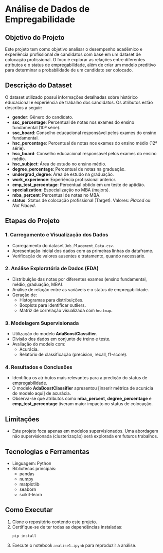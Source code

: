 # Análise de Dados de Empregabilidade

## Objetivo do Projeto
Este projeto tem como objetivo analisar o desempenho acadêmico e experiência profissional de candidatos com base em um dataset de colocação profissional. O foco é explorar as relações entre diferentes atributos e o status de empregabilidade, além de criar um modelo preditivo para determinar a probabilidade de um candidato ser colocado.

## Descrição do Dataset
O dataset utilizado possui informações detalhadas sobre histórico educacional e experiência de trabalho dos candidatos. Os atributos estão descritos a seguir:

- **gender**: Gênero do candidato.
- **ssc_percentage**: Percentual de notas nos exames do ensino fundamental (10ª série).
- **ssc_board**: Conselho educacional responsável pelos exames do ensino fundamental.
- **hsc_percentage**: Percentual de notas nos exames do ensino médio (12ª série).
- **hsc_board**: Conselho educacional responsável pelos exames do ensino médio.
- **hsc_subject**: Área de estudo no ensino médio.
- **degree_percentage**: Percentual de notas na graduação.
- **undergrad_degree**: Área de estudo na graduação.
- **work_experience**: Experiência profissional anterior.
- **emp_test_percentage**: Percentual obtido em um teste de aptidão.
- **specialization**: Especialização no MBA (majors).
- **mba_percent**: Percentual de notas no MBA.
- **status**: Status de colocação profissional (Target). Valores: *Placed* ou *Not Placed*.

## Etapas do Projeto

### 1. Carregamento e Visualização dos Dados
- Carregamento do dataset `Job_Placement_Data.csv`.
- Apresentação inicial dos dados com as primeiras linhas do dataframe.
- Verificação de valores ausentes e tratamento, quando necessário.

### 2. Análise Exploratória de Dados (EDA)
- Distribuição das notas por diferentes exames (ensino fundamental, médio, graduação, MBA).
- Análise de relação entre as variáveis e o status de empregabilidade.
- Geração de:
  - Histogramas para distribuições.
  - Boxplots para identificar outliers.
  - Matriz de correlação visualizada com `heatmap`.

### 3. Modelagem Supervisionada
- Utilização do modelo **AdaBoostClassifier**.
- Divisão dos dados em conjunto de treino e teste.
- Avaliação do modelo com:
  - Acurácia.
  - Relatório de classificação (precision, recall, f1-score).

### 4. Resultados e Conclusões
- Identifica os atributos mais relevantes para a predição do status de empregabilidade.
- O modelo **AdaBoostClassifier** apresentou [inserir métrica de acurácia do modelo aqui] de acurácia.
- Observa-se que atributos como **mba_percent**, **degree_percentage** e **emp_test_percentage** tiveram maior impacto no status de colocação.


## Limitações
- Este projeto foca apenas em modelos supervisionados. Uma abordagem não supervisionada (clusterização) será explorada em futuros trabalhos.

## Tecnologias e Ferramentas
- Linguagem: Python
- Bibliotecas principais:
  - pandas
  - numpy
  - matplotlib
  - seaborn
  - scikit-learn

## Como Executar
1. Clone o repositório contendo este projeto.
2. Certifique-se de ter todas as dependências instaladas:
   ```bash
   pip install 
   ```
3. Execute o notebook `analise1.ipynb` para reproduzir a análise.
